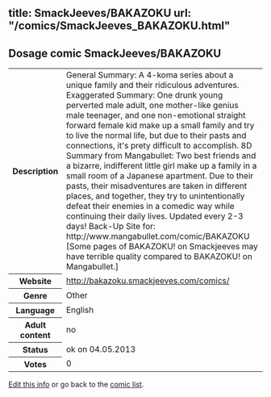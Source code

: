 title: SmackJeeves/BAKAZOKU
url: "/comics/SmackJeeves_BAKAZOKU.html"
---
Dosage comic SmackJeeves/BAKAZOKU
-----------------------------------------

<p id="msg"></p>
<script type="text/javascript">
if (window.location.search === '?edit_info_mail=sent_ok') {
  var elem = document.getElementById("msg");
  elem.innerHTML = 'Edited information sucessfully sent for review, which is usually done daily. Thanks!';
  elem.className = 'ok';
}
</script>
<table class="comicinfo">
<tr>
<th>Description</th><td>General Summary: A 4-koma series about a unique family and their ridiculous adventures. Exaggerated Summary: One drunk young perverted male adult, one mother-like genius male teenager, and one non-emotional straight forward female kid make up a small family and try to live the normal life, but due to their pasts and connections, it's prety difficult to accomplish. 8D Summary from Mangabullet: Two best friends and a bizarre, indifferent little girl make up a family in a small room of a Japanese apartment. Due to their pasts, their misadventures are taken in different places, and together, they try to unintentionally defeat their enemies in a comedic way while continuing their daily lives. Updated every 2-3 days! Back-Up Site for: http://www.mangabullet.com/comic/BAKAZOKU [Some pages of BAKAZOKU! on Smackjeeves may have terrible quality compared to BAKAZOKU! on Mangabullet.]</td>
</tr>
<tr>
<th>Website</th><td><a href="http://bakazoku.smackjeeves.com/comics/">http://bakazoku.smackjeeves.com/comics/</a></td>
</tr>
<tr>
<th>Genre</th><td>Other</td>
</tr>
<tr>
<th>Language</th><td>English</td>
</tr>
<tr>
<th>Adult content</th><td>no</td>
</tr>
<tr>
<th>Status</th><td>ok on 04.05.2013</td>
</tr>
<tr>
<th>Votes</th><td>0</td>
</tr>
</table>

[Edit this info](SmackJeeves_BAKAZOKU_edit.html) or go back to the [comic list](../comic-index.html).
